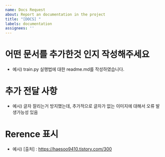 ```yaml
---
name: Docs Request
about: Report an documentation in the project
title: "[DOCS] "
labels: documentation
assignees: ''
---
```


# **어떤 문서를 추가한것 인지 작성해주세요**
- 예시) train.py 실행법에 대한 readme.md를 작성하였습니다.

# **추가 전달 사항**
- 예시) 글자 잘리는거 방지했는데, 추가적으로 글자가 없는 이미지에 대해서 오류 발생가능성 있음

# **Rerence 표시**
- 예시) [출처] : https://haesoo9410.tistory.com/300
